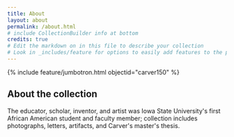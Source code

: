 ```yaml
---
title: About
layout: about
permalink: /about.html
# include CollectionBuilder info at bottom
credits: true
# Edit the markdown on in this file to describe your collection
# Look in _includes/feature for options to easily add features to the page
---
```


{% include feature/jumbotron.html objectid="carver150" %} 

## About the collection

The educator, scholar, inventor, and artist was Iowa State University's first African American student and faculty member; collection includes photographs, letters, artifacts, and Carver's master's thesis.